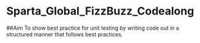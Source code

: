 # Sparta_Global_FizzBuzz_Codealong

##Aim
To show best practice for unit testing by writing code out in a structured manner that follows best practices. 
